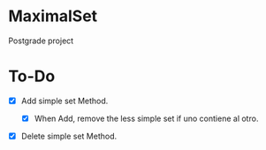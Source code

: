 # MaximalSet
Postgrade project

# To-Do
- [X] Add simple set Method. 
  - [X] When Add, remove the less simple set if uno contiene al otro.
- [X] Delete simple set Method.

